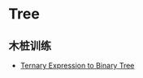 # Tree 




##  木桩训练

* [Ternary Expression to Binary Tree](https://repl.it/@WillWang42/Ternary-Expression-to-Binary-Tree?language=python3)